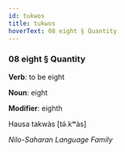 ```yaml
---
id: tukwos
title: tukwos
hoverText: 08 eight § Quantity
---
```


### 08 eight § Quantity

**Verb**: to be eight

**Noun**: eight

**Modifier**: eighth

Hausa takwàs [tə́.kʷàs]

*Nilo-Saharan Language Family*